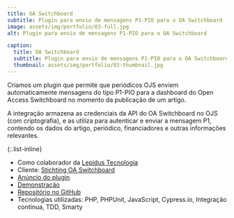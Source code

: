 ```yaml
---
title: OA Switchboard
subtitle: Plugin para envio de mensagens P1-PIO para o OA Switchboard
image: assets/img/portfolio/03-full.jpg
alt: Plugin para envio de mensagens P1-PIO para o OA Switchboard

caption:
  title: OA Switchboard
  subtitle: Plugin para envio de mensagens P1-PIO para o OA Switchboard
  thumbnail: assets/img/portfolio/03-thumbnail.jpg
---
```

Criamos um plugin que permite que periódicos OJS enviem automaticamente mensagens do tipo P1-PIO para a dashboard do Open Access Switchboard no momento da publicação de um artigo.

A integração armazena as credenciais da API do OA Switchboard no OJS (com criptografia), e as utiliza para autenticar e enviar a mensagem P1, contendo os dados do artigo, periódico, financiadores e outras informações relevantes.

{:.list-inline}
- Como colaborador da [Lepidus Tecnologia](https://lepidus.com.br/)
- Cliente: [Stichting OA Switchboard](https://www.oaswitchboard.org/)
- [Anúncio do plugin](https://www.oaswitchboard.org/ojs-plugin)
- [Demonstração](https://youtu.be/gSRGfSvYOJw?si=QnARvY1iAAIzRn3L)
- [Repositório no GitHub](https://github.com/lepidus/OASwitchboard)
- Tecnologias utilizadas: PHP, PHPUnit, JavaScript, Cypress.io, Integração contínua, TDD, Smarty

